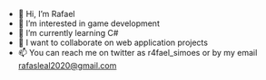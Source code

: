 - 👋 Hi, I’m Rafael
- 👀 I’m interested in game development
- 🌱 I’m currently learning C#
- 💞️ I want to collaborate on web application projects
- 📫 You can reach me on twitter as r4fael_simoes or by my email rafasleal2020@gmail.com
